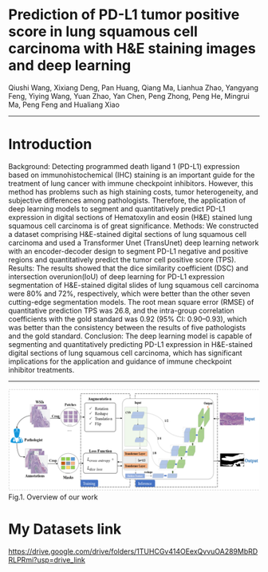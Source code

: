 # Prediction of PD-L1 tumor positive score in lung squamous cell carcinoma with H&E staining images and deep learning

Qiushi Wang, Xixiang Deng, Pan Huang, Qiang Ma, Lianhua Zhao, Yangyang Feng, Yiying Wang, Yuan Zhao, Yan Chen, Peng Zhong, Peng He, Mingrui Ma, Peng Feng and Hualiang Xiao


***
# Introduction
Background: Detecting programmed death ligand 1 (PD-L1) expression based on immunohistochemical (IHC) staining is an important guide for the treatment of lung cancer with immune checkpoint inhibitors. However, this method has problems such as high staining costs, tumor heterogeneity, and subjective differences among pathologists. Therefore, the application of deep learning models to segment and quantitatively predict PD-L1 expression in digital sections of Hematoxylin and eosin (H&E) stained lung squamous cell carcinoma is of great significance. Methods: We constructed a dataset comprising H&E-stained digital sections of lung squamous cell carcinoma and used a Transformer Unet (TransUnet) deep learning network with an encoder-decoder design to segment PD-L1 negative and positive regions and quantitatively predict the tumor cell positive score (TPS). Results: The results showed that the dice similarity coefficient (DSC) and intersection overunion(IoU) of deep learning for PD-L1 expression segmentation of H&E-stained digital slides of lung squamous cell carcinoma were 80% and 72%, respectively, which were better than the other seven cutting-edge segmentation models. The root mean square error (RMSE) of quantitative prediction TPS was 26.8, and the intra-group correlation coefficients with the gold standard was 0.92 (95% CI: 0.90–0.93), which was better than the consistency between the results of five pathologists and the gold standard. Conclusion: The deep learning model is capable of segmenting and quantitatively predicting PD-L1 expression in H&E-stained digital sections of lung squamous cell carcinoma, which has significant implications for the application and guidance of immune checkpoint inhibitor treatments.


---
![image](https://github.com/Aster-wang/TransUnet_for_Predicting_PD_L1_from_HE/blob/main/1.PNG)
Fig.1. Overview of our work 


# My Datasets link
https://drive.google.com/drive/folders/1TUHCGv414OEexQvvuOA289MbRDRLPRmi?usp=drive_link
